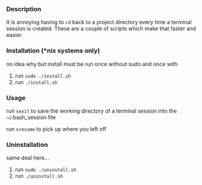 ### Description
It is annoying having to `cd` back to a project directory every time a terminal session is created.
These are a couple of scripts which make that faster and easier.

### Installation (*nix systems only)
no idea why but install must be run once without sudo and once with
1. run `sudo ./install.sh`
2. run `./install.sh`

### Usage
run `sexit` to save the working directory of a terminal session into the ~/.bash_session file

run `sresume` to pick up where you left off

### Uninstallation
same deal here...
1. run `sudo ./uninstall.sh`
2. run `./uninstall.sh`
